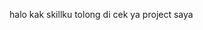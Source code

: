 halo kak skillku tolong di cek ya project saya

<!---
alfin01/alfin01 is a ✨ special ✨ repository because its `README.md` (this file) appears on your GitHub profile.
You can click the Preview link to take a look at your changes.
--->
